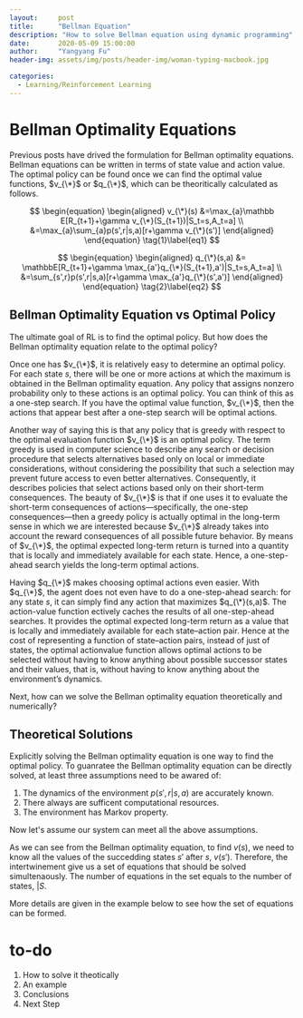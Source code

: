 ```yaml
---
layout:     post
title:      "Bellman Equation"
description: "How to solve Bellman equation using dynamic programming"
date:       2020-05-09 15:00:00
author:     "Yangyang Fu"
header-img: assets/img/posts/header-img/woman-typing-macbook.jpg

categories:
  - Learning/Reinforcement Learning
---
```


# Bellman Optimality Equations

Previous posts have drived the formulation for Bellman optimality equations. Bellman equations can be written in terms of state value and action value. The optimal policy can be found once we can find the optimal value functions, $v_{\*}$ or $q_{\*}$, which can be theoritically calculated as follows.

$$
\begin{equation}
\begin{aligned}
v_{\*}(s) &=\max_{a}\mathbb E[R_{t+1}+\gamma v_{\*}(S_{t+1})|S_t=s,A_t=a] \\
		&=\max_{a}\sum_{a}p(s',r|s,a)[r+\gamma v_{\*}(s')] 
\end{aligned}
\end{equation}
\tag{1}\label{eq1}
$$

$$
\begin{equation}
\begin{aligned}
q_{\*}(s,a) &= \mathbbE[R_{t+1}+\gamma \max_{a'}q_{\*}(S_{t+1},a')|S_t=s,A_t=a] \\
		&=\sum_{s',r}p(s',r|s,a)[r+\gamma \max_{a'}q_{\*}(s',a')] 
\end{aligned}
\end{equation}
\tag{2}\label{eq2}
$$

## Bellman Optimality Equation vs Optimal Policy

The ultimate goal of RL is to find the optimal policy. But how does the Bellman optimality equation relate to the optimal policy?

Once one has $v_{\*}$, it is relatively easy to determine an optimal policy. For each state $s$, there will be one or more actions at which the maximum is obtained in the Bellman optimality equation. Any policy that assigns nonzero probability only to these actions is an optimal policy. You can think of this as a one-step search. If you have the optimal value function, $v_{\*}$, then the actions that appear best after a one-step search will be optimal
actions. 

Another way of saying this is that any policy that is greedy with respect to the
optimal evaluation function $v_{\*}$ is an optimal policy. The term greedy is used in computer
science to describe any search or decision procedure that selects alternatives based only
on local or immediate considerations, without considering the possibility that such a
selection may prevent future access to even better alternatives. Consequently, it describes
policies that select actions based only on their short-term consequences. The beauty of $v_{\*}$ is that if one uses it to evaluate the short-term consequences of actions—specifically, the one-step consequences—then a greedy policy is actually optimal in the long-term sense in which we are interested because $v_{\*}$ already takes into account the reward consequences of all possible future behavior. By means of $v_{\*}$, the optimal expected long-term return is turned into a quantity that is locally and immediately available for each state. Hence, a
one-step-ahead search yields the long-term optimal actions. 

Having $q_{\*}$ makes choosing optimal actions even easier. With $q_{\*}$, the agent does not
even have to do a one-step-ahead search: for any state $s$, it can simply find any action
that maximizes $q_{\*}(s,a)$. The action-value function ectively caches the results of all
one-step-ahead searches. It provides the optimal expected long-term return as a value
that is locally and immediately available for each state–action pair. Hence at the cost of representing a function of state–action pairs, instead of just of states, the optimal actionvalue
function allows optimal actions to be selected without having to know anything
about possible successor states and their values, that is, without having to know anything
about the environment’s dynamics.

Next, how can we solve the Bellman optimality equation theoretically and numerically? 

## Theoretical Solutions

Explicitly solving the Bellman optimality equation is one way to find the optimal policy. To guanratee the Bellman optimality equation can be directly solved, at least three assumptions need to be awared of:

1. The dynamics of the environment $p(s',r|s,a)$ are accurately known.
2. There always are sufficent computational resources.
3. The environment has Markov property.

Now let's assume our system can meet all the above assumptions. 

As we can see from the Bellman optimality equation, to find $v(s)$, we need to know all the values of the succedding states $s'$ after $s$, $v(s')$. Therefore, the intertwinement give us a set of equations that should be solved simultenaously. The number of equations in the set equals to the number of states, $\vert S$.

More details are given in the example below to see how the set of equations can be formed.

# to-do
1. How to solve it theotically
2. An example
3. Conclusions
4. Next Step
